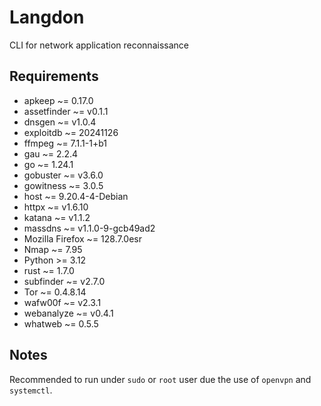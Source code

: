 # Langdon

CLI for network application reconnaissance


## Requirements

- apkeep ~= 0.17.0
- assetfinder ~= v0.1.1
- dnsgen ~= v1.0.4
- exploitdb ~= 20241126
- ffmpeg ~= 7.1.1-1+b1
- gau ~= 2.2.4
- go ~= 1.24.1
- gobuster ~= v3.6.0
- gowitness ~= 3.0.5
- host ~= 9.20.4-4-Debian
- httpx ~= v1.6.10
- katana ~= v1.1.2
- massdns ~= v1.1.0-9-gcb49ad2
- Mozilla Firefox ~= 128.7.0esr
- Nmap ~= 7.95
- Python >= 3.12
- rust ~= 1.7.0
- subfinder ~= v2.7.0
- Tor ~= 0.4.8.14
- wafw00f ~= v2.3.1
- webanalyze ~= v0.4.1
- whatweb ~= 0.5.5


## Notes

Recommended to run under `sudo` or `root` user due the use of `openvpn` and `systemctl`.
